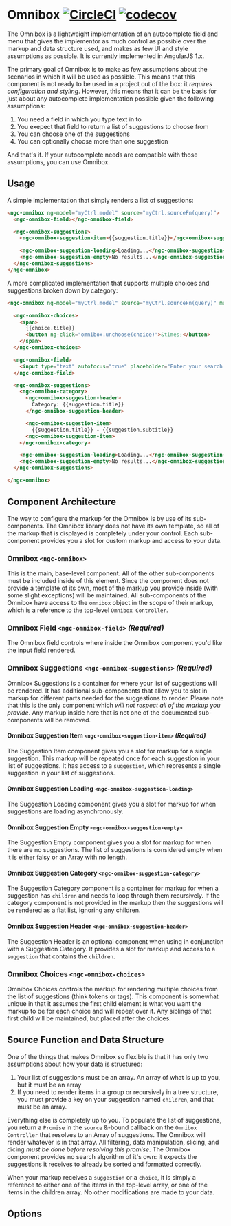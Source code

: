 # Omnibox [![CircleCI](https://circleci.com/gh/UrbanCompass/ngc-omnibox.svg?style=shield)](https://circleci.com/gh/UrbanCompass/ngc-omnibox) [![codecov](https://codecov.io/gh/UrbanCompass/ngc-omnibox/branch/master/graph/badge.svg)](https://codecov.io/gh/UrbanCompass/ngc-omnibox)

The Omnibox is a lightweight implementation of an autocomplete field and menu that gives the
implementor as much control as possible over the markup and data structure used, and makes as few
UI and style assumptions as possible. It is currently implemented in AngularJS 1.x.

The primary goal of Omnibox is to make as few assumptions about the scenarios in which it will
be used as possible. This means that this component is not ready to be used in a project out of the
box: it *requires configuration and styling*. However, this means that it can be the basis for just
about any autocomplete implementation possible given the following assumptions:

1. You need a field in which you type text in to
2. You exepect that field to return a list of suggestions to choose from
3. You can choose one of the suggestions
4. You can optionally choose more than one suggestion

And that's it. If your autocomplete needs are compatible with those assumptions, you can use
Omnibox.

## Usage

A simple implementation that simply renders a list of suggestions:

```html
<ngc-omnibox ng-model="myCtrl.model" source="myCtrl.sourceFn(query)">
  <ngc-omnibox-field></ngc-omnibox-field>

  <ngc-omnibox-suggestions>
    <ngc-omnibox-suggestion-item>{{suggestion.title}}</ngc-omnibox-suggestion-item>

    <ngc-omnibox-suggestion-loading>Loading...</ngc-omnibox-suggestion-loading>
    <ngc-omnibox-suggestion-empty>No results...</ngc-omnibox-suggestion-empty>
  </ngc-omnibox-suggestions>
</ngc-omnibox>
```

A more complicated implementation that supports multiple choices and suggestions broken down by
category:

```html
<ngc-omnibox ng-model="myCtrl.model" source="myCtrl.sourceFn(query)" multiple="true">

  <ngc-omnibox-choices>
    <span>
      {{choice.title}}
      <button ng-click="omnibox.unchoose(choice)">&times;</button>
    </span>
  </ngc-omnibox-choices>

  <ngc-omnibox-field>
    <input type="text" autofocus="true" placeholder="Enter your search...">
  </ngc-omnibox-field>

  <ngc-omnibox-suggestions>
    <ngc-omnibox-category>
      <ngc-omnibox-suggestion-header>
        Category: {{suggestion.title}}
      </ngc-omnibox-suggestion-header>

      <ngc-omnibox-sugestion-item>
        {{suggestion.title}} - {{suggestion.subtitle}}
      <ngc-omnibox-suggestion-item>
    </ngc-omnibox-category>

    <ngc-omnibox-suggestion-loading>Loading...</ngc-omnibox-suggestion-loading>
    <ngc-omnibox-suggestion-empty>No results...</ngc-omnibox-suggestion-empty>
  </ngc-omnibox-suggestions>

</ngc-omnibox>
```

## Component Architecture

The way to configure the markup for the Omnibox is by use of its sub-components. The Omnibox library
does not have its own template, so all of the markup that is displayed is completely under your
control. Each sub-component provides you a slot for custom markup and access to your data.

### Omnibox `<ngc-omnibox>`

This is the main, base-level component. All of the other sub-components must be
included inside of this element. Since the component does not provide a template of its own, most of
the markup you provide inside (with some slight exceptions) will be maintained. All sub-components
of the Omnibox have access to the `omnibox` object in the scope of their markup, which is a
reference to the top-level `Omnibox Controller`.

### Omnibox Field `<ngc-omnibox-field>` _(Required)_

The Omnibox field controls where inside the Omnibox component you'd like the input field rendered.

### Omnibox Suggestions `<ngc-omnibox-suggestions>` _(Required)_

Omnibox Suggestions is a container for where your list of suggestions will be rendered. It has
additional sub-components that allow you to slot in markup for different parts needed for the
suggestions to render. Please note that this is the only component which *will not respect all of
the markup you provide*. Any markup inside here that is not one of the documented sub-components
will be removed.

#### Omnibox Suggestion Item `<ngc-omnibox-suggestion-item>` _(Required)_
The Suggestion Item component gives you a slot for markup for a single suggestion. This markup
will be repeated once for each suggestion in your list of suggestions. It has access to a
`suggestion`, which represents a single suggestion in your list of suggestions.

#### Omnibox Suggestion Loading `<ngc-omnibox-suggestion-loading>`
The Suggestion Loading component gives you a slot for markup for when suggestions are loading
asynchronously.

#### Omnibox Suggestion Empty `<ngc-omnibox-suggestion-empty>`
The Suggestion Empty component gives you a slot for markup for when there are no suggestions. The
list of suggestions is considered empty when it is either falsy or an Array with no length.

#### Omnibox Suggestion Category `<ngc-omnibox-suggestion-category>`
The Suggestion Category component is a container for markup for when a suggestion has `children`
and needs to loop through them recursively. If the category component is not provided in the markup
then the suggestions will be rendered as a flat list, ignoring any children.

#### Omnibox Suggestion Header `<ngc-omnibox-suggestion-header>`
The Suggestion Header is an optional component when using in conjunction with a Suggestion Category.
It provides a slot for markup and access to a `suggestion` that contains the `children`.

### Omnibox Choices `<ngc-omnibox-choices>`

Omnibox Choices controls the markup for rendering multiple choices from the list of suggestions
(think tokens or tags). This component is somewhat unique in that it assumes the first child element
is what you want the markup to be for each choice and will repeat over it. Any siblings of that
first child will be maintained, but placed after the choices.

## Source Function and Data Structure

One of the things that makes Omnibox so flexible is that it has only two assumptions about how your
data is structured:

1. Your list of suggestions must be an array. An array of what is up to you, but it must be an array
2. If you need to render items in a group or recursively in a tree structure, you must provide a
key on your suggestion named `children`, and that must be an array.

Everything else is completely up to you. To populate the list of suggestions, you return a `Promise`
in the `source` &-bound callback on the `Omnibox Controller` that resolves to an Array of
suggestions. The Omnibox will render whatever is in that array. All filtering, data manipulation,
slicing, and dicing _must be done before resolving this promise_. The Omnibox component provides no
search algorithm of it's own: it expects the suggestions it receives to already be sorted and
formatted correctly.

When your markup receives a `suggestion` or a `choice`, it is simply a reference to either one of
the items in the top-level array, or one of the items in the children array. No other modifications
are made to your data.

## Options
